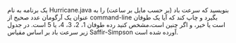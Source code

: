 یک برنامه به نام Hurricane.java بنویسید که سرعت باد (بر حسب مایل بر ساعت) را به عنوان یک آرگومان عدد صحیح از command-line بگیرد و چاپ کند که آیا یک طوفان است یا خیر، و اگر چنین است،مشخص کنید رده طوفان 1، 2، 3، 4، یا 5 است. در جدول زیر سرعت باد بر اساس مقیاس Saffir-Simpson آورده شده است.